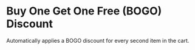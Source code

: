 # Buy One Get One Free (BOGO) Discount
Automatically applies a BOGO discount for every second item in the cart.
